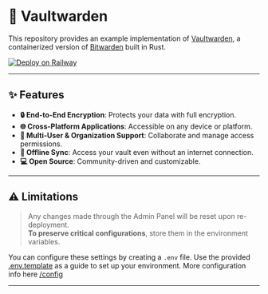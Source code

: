 # 🚀 Vaultwarden

This repository provides an example implementation of [Vaultwarden](https://github.com/dani-garcia/vaultwarden/wiki), a containerized version of [Bitwarden](https://bitwarden.com) built in Rust.

[![Deploy on Railway](https://railway.app/button.svg)](https://railway.app/new/template/vaultwarden)

---

## ✨ Features

- **🔒 End-to-End Encryption**: Protects your data with full encryption.
- **🌐 Cross-Platform Applications**: Accessible on any device or platform.
- **👥 Multi-User & Organization Support**: Collaborate and manage access permissions.
- **📲 Offline Sync**: Access your vault even without an internet connection.
- **💻 Open Source**: Community-driven and customizable.

---

## ⚠️ Limitations

> Any changes made through the Admin Panel will be reset upon re-deployment.  
> **To preserve critical configurations**, store them in the environment variables.

You can configure these settings by creating a `.env` file. Use the provided [.env.template](https://github.com/chaseingai/vaultwarden-railway/blob/main/config/.env.template) as a guide to set up your environment. More configuration info here [/config](https://github.com/chaseingai/vaultwarden-railway/tree/main/config)

--- 
